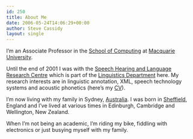 ```yaml
---
id: 250
title: About Me
date: 2006-05-24T14:06:29+00:00
author: Steve Cassidy
layout: single
---
```

I&#8217;m an Associate Professor in the [School of Computing](https://www.mq.edu.au/faculty-of-science-and-engineering/departments-and-schools/school-of-computing) at [Macquarie University](http://www.mq.edu.au/).

Until the end of 2001 I was with the [Speech Hearing and Language Research Centre](http://www.shlrc.mq.edu.au) which is part of the [Linguistics Department](http://www.ling.mq.edu.au) here. My research interests are in linguistic annotation, XML, speech technology systems and acoustic phonetics (here&#8217;s my [CV](/curriculum-vitae/)).

I&#8217;m now living with my family in Sydney, [Australia](https://www.australia.com/en). I was born in [Sheffield](https://www.welcometosheffield.co.uk/), England and I&#8217;ve lived at various times in Edinburgh, Cambridge and Wellington, New Zealand.

When I&#8217;m not being an academic, I&#8217;m riding my bike, fiddling with electronics or just busying myself with my family.
